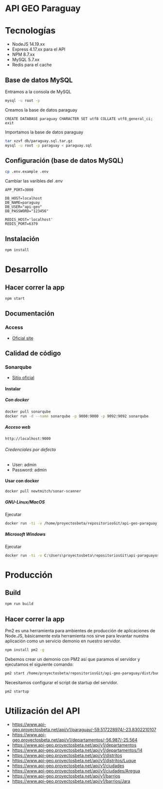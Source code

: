 # API GEO Paraguay

# Tecnologías

- NodeJS 14.19.xx
- Express 4.17.xx para el API
- NPM 8.7.xx
- MySQL 5.7.xx
- Redis para el cache  

## Base de datos MySQL

Entramos a la consola de MySQL

```bash
mysql -u root -p
```

Creamos la base de datos paraguay

```
CREATE DATABASE paraguay CHARACTER SET utf8 COLLATE utf8_general_ci;
exit
```

Importamos la base de datos paraguay

```bash
tar xzvf db/paraguay.sql.tar.gz
mysql -u root -p paraguay < paraguay.sql
```

## Configuración (base de datos MySQL)

```bash
cp .env.example .env
```

Cambiar las varibles del .env

```
APP_PORT=3000
    
DB_HOST=localhost
DB_NAME=paraguay
DB_USER="api-geo"
DB_PASSWORD="123456"

REDIS_HOST='localhost'
REDIS_PORT=6379
```

## Instalación

```bash
npm install
```

# Desarrollo

## Hacer correr la app

```bash
npm start 
```

## Documentación

### Access

- [Oficial site](http://localhost:3000/api-docs)

## Calidad de código

### Sonarqube

- [Sitio oficial](https://www.sonarqube.org/)

#### Instalar

##### Con docker

```bash
docker pull sonarqube
docker run -d --name sonarqube -p 9000:9000 -p 9092:9092 sonarqube
```

##### Acceso web

```
http://localhost:9000
```

###### Credenciales por defecto

- User: admin
- Password: admin

#### Usar con docker

```bash
docker pull newtmitch/sonar-scanner

```

##### GNU-Linux/MacOS

Ejecutar

```bash
docker run -ti -v /home/proyectosbeta/repositoriosGit/api-geo-paraguay:/usr/src --link sonarqube newtmitch/sonar-scanner
```

##### Microsoft Windows

Ejecutar

```bash
docker run -ti -v C:\Users\proyectosbeta\repositoriosGit\api-paraguayos:/usr/src --link sonarqube newtmitch/sonar-scanner
```

# Producción

## Build

```bash
npm run build
```

## Hacer correr la app
Pm2 es una herramienta para ambientes de producción de aplicaciones de Node.JS, básicamente esta herramienta nos sirve para levantar nuestra aplicación como un servicio demonio en nuestro servidor.
    
```bash
npm install pm2 -g
```

Debemos crear un demonio con PM2 así que paramos el servidor y ejecutamos el siguiente comando:

```bash    
pm2 start /home/proyectosbeta/repositoriosGit/api-geo-paraguay/dist/bundle.js --name api-geo-paraguay
```

Necesitamos configurar el script de startup del servidor.

```bash
pm2 startup
```

# Utilización del API
* https://www.api-geo.proyectosbeta.net/api/v1/paraguay/-59.517228974/-23.8302210107
* https://www.api-geo.proyectosbeta.net/api/v1/departamentos/-56.987/-25.564
* https://www.api-geo.proyectosbeta.net/api/v1/departamentos
* https://www.api-geo.proyectosbeta.net/api/v1/departamentos/14
* https://www.api-geo.proyectosbeta.net/api/v1/distritos
* https://www.api-geo.proyectosbeta.net/api/v1/distritos/Luque
* https://www.api-geo.proyectosbeta.net/api/v1/ciudades
* https://www.api-geo.proyectosbeta.net/api/v1/ciudades/Aregua
* https://www.api-geo.proyectosbeta.net/api/v1/barrios
* https://www.api-geo.proyectosbeta.net/api/v1/barrios/Jara
